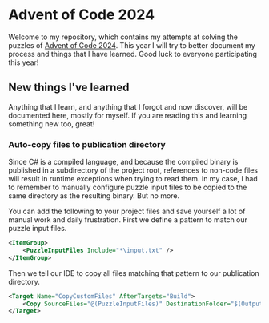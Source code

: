 # Advent of Code 2024
Welcome to my repository, which contains my attempts at solving the 
puzzles of [Advent of Code 2024](https://adventofcode.com/2024/). 
This year I will try to better document my process and things that
I have learned. Good luck to everyone participating this year!

## New things I've learned
Anything that I learn, and anything that I forgot and now discover,
will be documented here, mostly for myself. If you are reading this
and learning something new too, great!

### Auto-copy files to publication directory
Since C# is a compiled language, and because the compiled binary is
published in a subdirectory of the project root, references to non-code
files will result in runtime exceptions when trying to read them. In
my case, I had to remember to manually configure puzzle input files 
to be copied to the same directory as the resulting binary. But no 
more. 

You can add the following to your project files and save yourself
a lot of manual work and daily frustration. First we define a 
pattern to match our puzzle input files. 

```xml
<ItemGroup>
    <PuzzleInputFiles Include="*\input.txt" />
</ItemGroup>
```

Then we tell our IDE to copy all files matching that pattern to our
publication directory.

```xml
<Target Name="CopyCustomFiles" AfterTargets="Build">
    <Copy SourceFiles="@(PuzzleInputFiles)" DestinationFolder="$(OutputPath)%(RecursiveDir)" />
</Target>
```

